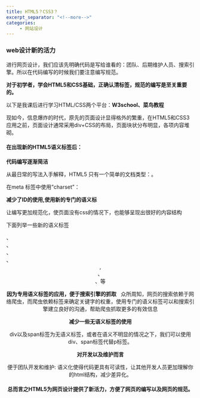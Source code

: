 ```yaml
---
title: HTML5？CSS3？
excerpt_separator: "<!--more-->"
categories:
     - 网站设计
---
```


### web设计新的活力
<!--more-->

进行网页设计，我们应该先明确代码是写给谁看的：团队、后期维护人员、搜索引擎。所以在代码编写的时候我们要注意编写规范。

**对于初学者，学会HTML5和CSS基础，正确认清标签，规范的编写是至关重要的。**

以下是我课后进行学习HTML/CSS两个平台：**W3school、菜鸟教程**

现如今，信息爆炸的时代，原先的页面设计显得格外的繁重，在HTML5和CSS3应用之前，页面设计通常采用div+CSS的布局，页面块状分布明显，各项内容堆砌。

#### 在出现新的HTML5语义标签后：

**代码编写逐渐简洁**

从最日常的写法入手解释，HTML5 只有一个简单的文档类型：<!DOCTYPE html>。

在meta 标签中使用”charset”：<meta charset=”utf-8″ />

**减少了ID的使用,使用新的专门的语义标**

让编写更加规范化，使页面没有css的情况下，也能够呈现出很好的内容结构

下面列举一些新的语义标签<article>、<section>、<aside>、<hgroup>、 <header>,<footer>、<nav>、等

**因为专用语义标签的应用，便于搜索引擎的抓取**
 
众所周知，网页的搜索依赖于网络爬虫，而爬虫依赖标签来确定关键字的权重，使用专门的语义标签可以和搜索引擎建立良好的沟通，帮助爬虫抓取更多的有效信息

**减少一些无语义标签的使用**

div以及span标签为无语义标签，或者在语义不明显的情况之下，我们可以使用div、span标签代替p标签。

**对开发以及维护而言**

便于团队开发和维护: 语义化使得代码更具有可读性，让其他开发人员更加理解你的html结构，减少差异化。

#### 总而言之HTML5为网页设计提供了新活力，方便了网页的编写以及网页的规范。
